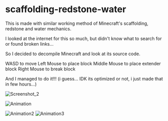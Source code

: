# scaffolding-redstone-water

This is made with similar working method of Minecraft's scaffolding, redstone and water mechanics.

I looked at the internet for this so much, but didn't know what to search for or found broken links...

So I decided to decompile Minecraft and look at its source code.

WASD to move
Left Mouse to place block
Middle Mouse to place extender block
Right Mouse to break block

And I managed to do it!!! (i guess... IDK its optimized or not, i just made that in few hours...)

![Screenshot_2](https://user-images.githubusercontent.com/51776847/207463559-01fd1aa7-35ca-4eaa-87a9-05a616c52754.png)

![Animation](https://user-images.githubusercontent.com/51776847/207463544-a7002803-90e3-45a9-bf95-40ec561c476c.gif)

![Animation2](https://user-images.githubusercontent.com/51776847/207463586-1f5691c4-995c-4038-9d4d-c9aae91fed83.gif)
![Animation3](https://user-images.githubusercontent.com/51776847/207463900-efa2b64f-2515-40b0-8dea-a8ad9ad36cbf.gif)
